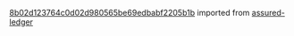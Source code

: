 [8b02d123764c0d02d980565be69edbabf2205b1b](https://github.com/insolar/assured-ledger/commit/8b02d123764c0d02d980565be69edbabf2205b1b) imported from [assured-ledger](https://github.com/insolar/assured-ledger)
